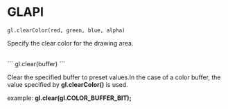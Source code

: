 GLAPI
===============

```
gl.clearColor(red, green, blue, alpha)
```

Specify the clear color for the drawing area.


<br>
```
gl.clear(buffer)
```

Clear the specified buffer to preset values.In the case of a color buffer, the value specified by **gl.clearColor()** is used.

example:
**gl.clear(gl.COLOR_BUFFER_BIT);**

<br>
